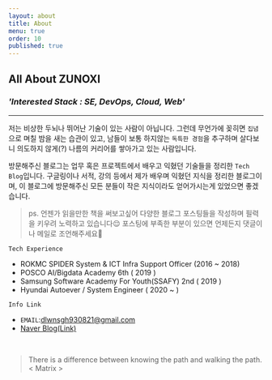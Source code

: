 ```yaml
---
layout: about
title: About
menu: true
order: 10
published: true
---
```


## All About ZUNOXI

### _**'Interested Stack : SE, DevOps, Cloud, Web'**_ 
---

저는 비상한 두뇌나 뛰어난 기술이 있는 사람이 아닙니다. 그런데 무언가에 꽂히면 `집념`으로 며칠 밤을 새는 습관이 있고, 남들이 보통 하지않는 `독특한 경험`을 추구하며 살다보니 의도하지 않게(?) 나름의 커리어를 쌓아가고 있는 사람입니다. 

방문해주신 블로그는 업무 혹은 프로젝트에서 배우고 익혔던 기술들을 정리한 `Tech Blog`입니다. 구글링이나 서적, 강의 등에서 제가 배우며 익혔던 지식을 정리한 블로그이며, 이 블로그에 방문해주신 모든 분들이 작은 지식이라도 얻어가시는게 있었으면 좋겠습니다. 


> ps. 언젠가 읽을만한 책을 써보고싶어 다양한 블로그 포스팅들을 작성하며 필력을 키우려 노력하고 있습니다😌 포스팅에 부족한 부분이 있으면 언제든지 댓글이나 메일로 조언해주세요🙌


`Tech Experience`
- ROKMC SPIDER System & ICT Infra Support Officer (2016 ~ 2018)  
- POSCO AI/Bigdata Academy 6th ( 2019 )
- Samsung Software Academy For Youth(SSAFY) 2nd ( 2019 )
- Hyundai Autoever / System Engineer ( 2020 ~ )

    
`Info Link`
- `EMAIL`:dlwnsgh930821@gmail.com
- [Naver Blog(Link)](https://blog.naver.com/cross9308)


<br>

>There is a difference between knowing the path and walking the path. < Matrix >
